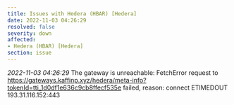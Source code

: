 ```yaml
---
title: Issues with Hedera (HBAR) [Hedera]
date: 2022-11-03 04:26:29
resolved: false
severity: down
affected:
- Hedera (HBAR) [Hedera]
section: issue
---
```


*2022-11-03 04:26:29* The gateway is unreachable: FetchError request to https://gateways.kaffinp.xyz/hedera/meta-info?tokenId=tti_1d0df1e636c9cb8ffecf535e failed, reason: connect ETIMEDOUT 193.31.116.152:443